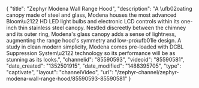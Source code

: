 {
    "title": "Zephyr Modena Wall Range Hood",
    "description": "A \ufb02oating canopy made of steel and glass, Modena houses the most advanced Bloom\u2122 HD LED light bulbs and electronic LCD controls within its one-inch thin stainless steel canopy. Nestled discreetly between the chimney and its outer ring, Modena's glass canopy adds a sense of lightness, augmenting the range hood's symmetry and low-pro\ufb01le design. A study in clean modern simplicity, Modena comes pre-loaded with DCBL Suppression System\u2122 technology so its performance will be as stunning as its looks.",
    "channelid": "85590593",
    "videoid": "85590581",
    "date_created": "1352501915",
    "date_modified": "1488395705",
    "type": "captivate",
    "layout": "channelVideo",
    "url": "\/zephyr-channel\/zephyr-modena-wall-range-hood\/85590593-85590581"
}